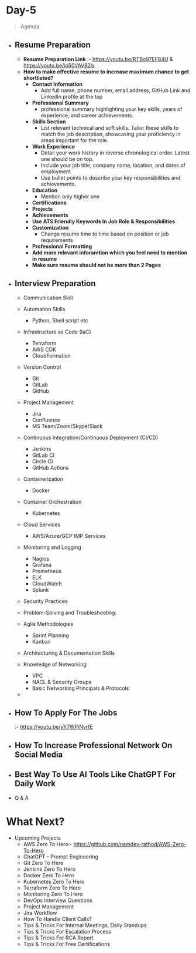 # Day-5
> Agenda

- ## Resume Preparation
    - **Resume Preparation Link** :- https://youtu.be/RTBo97EF84U  & https://youtu.be/io50VAV82ls
    - **How to make effective resume to increase maximum chance to get shortlisted?**
        - **Contact Information**
            - Add full name, phone number, email address, GitHub Link and LinkedIn profile at the top
        - **Professional Summary**
            - professional summary highlighting your key skills, years of experience, and career achievements.
        - **Skills Section**
            - List relevant technical and soft skills. Tailor these skills to match the job description, showcasing your proficiency in areas important for the role.
        - **Work Experience**
            - Detail your work history in reverse chronological order. Latest one should be on top.
            - Include your job title, company name, location, and dates of employment
            - Use bullet points to describe your key responsibilities and achievements.
        - **Education**
            - Mention only higher one
        - **Certifications**
        - **Projects**
        - **Achievements**
        - **Use ATS Friendly Keywords In Job Role & Responsibilities**
        - **Customization**
            - Change resume time to time based on position or job requirements
        - **Professional Formatting**
        - **Add more relevant inforamtion which you feel need to mention in resume**
        - **Make sure resume should not be more than 2 Pages**
                     
- ## Interview Preparation
    - Communication Skill
    - Automation Skills
        - Python, Shell script etc
    - Infrastructure as Code (IaC)
        - Terraform
        - AWS CDK
        - CloudFormation
    - Version Control
        - Git
        - GitLab
        - GitHub
    - Project Management
        - Jira
        - Confluence
        - MS Team/Zoom/Skype/Slack
    - Continuous Integration/Continuous Deployment (CI/CD)
        - Jenkins
        - GitLab CI
        - Circle CI
        - GitHub Actions
    
    - Containerization
        - Docker

    - Container Orchestration    
        - Kubernetes

    - Cloud Services
        - AWS/Azure/GCP IMP Services
    - Monitoring and Logging
        - Nagios
        - Grafana
        - Prometheus
        - ELK
        - CloudWatch
        - Splunk
    - Security Practices
    - Problem-Solving and Troubleshooting:
    - Agile Methodologies
        - Sprint Planning
        - Kanban 

    - Architecturing & Documentation Skills
    - Knowledge of Networking
        - VPC
        - NACL & Security Groups
        - Basic Networking Principals & Protocols

    -     

- ## How To Apply For The Jobs
     :- https://youtu.be/yY7WPiNvrfE
- ## How To Increase Professional Network On Social Media
- ## Best Way To Use AI Tools Like ChatGPT For Daily Work
- Q & A

# What Next?
- Upcoming Projects
    - AWS Zero To Hero:- https://github.com/namdev-rathod/AWS-Zero-To-Hero
    - ChatGPT - Prompt Engineering
    - Git Zero To Here
    - Jenkins Zero To Hero
    - Docker Zero To Hero
    - Kubernetes Zero To Hero
    - Terraform Zero To Hero
    - Monitoring Zero To Hero
    - DevOps Interview Questions
    - Project Management
    - Jira Workflow
    - How To Handle Client Calls?
    - Tips & Tricks For Internal Meetings, Daily Standups
    - Tips & Tricks For Escalation Process
    - Tips & Tricks For RCA Report
    - Tips & Tricks For Free Certifications

    
